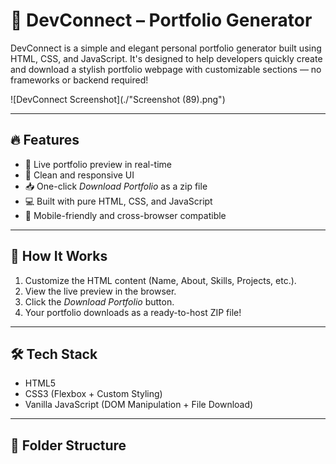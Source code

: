# 💼 DevConnect – Portfolio Generator

DevConnect is a simple and elegant personal portfolio generator built using HTML, CSS, and JavaScript. It's designed to help developers quickly create and download a stylish portfolio webpage with customizable sections — no frameworks or backend required!

![DevConnect Screenshot](./"Screenshot (89).png") <!-- Optional: Add your own screenshot -->

---

## 🔥 Features

- 📄 Live portfolio preview in real-time
- 🎨 Clean and responsive UI
- 📥 One-click *Download Portfolio* as a zip file
- 💻 Built with pure HTML, CSS, and JavaScript
- 📱 Mobile-friendly and cross-browser compatible

---

## 🚀 How It Works

1. Customize the HTML content (Name, About, Skills, Projects, etc.).
2. View the live preview in the browser.
3. Click the *Download Portfolio* button.
4. Your portfolio downloads as a ready-to-host ZIP file!

---

## 🛠 Tech Stack

- HTML5
- CSS3 (Flexbox + Custom Styling)
- Vanilla JavaScript (DOM Manipulation + File Download)

---

## 📂 Folder Structure
